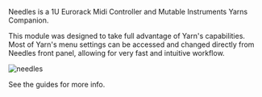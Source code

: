 Needles
is a 1U Eurorack Midi Controller and Mutable Instruments Yarns Companion.

This module was designed to take full advantage of Yarn's capabilities. Most of Yarn's menu settings can be accessed and changed directly from Needles front panel, allowing for very fast and intuitive workflow.


![needles](https://user-images.githubusercontent.com/42756500/53286403-ebca1b80-373b-11e9-8bc2-24510cc4d087.jpg)

See the guides for more info.

